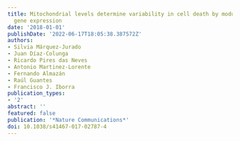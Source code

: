 ```yaml
---
title: Mitochondrial levels determine variability in cell death by modulating apoptotic
  gene expression
date: '2018-01-01'
publishDate: '2022-06-17T18:05:38.387572Z'
authors:
- Silvia Márquez-Jurado
- Juan Díaz-Colunga
- Ricardo Pires das Neves
- Antonio Martinez-Lorente
- Fernando Almazán
- Raúl Guantes
- Francisco J. Iborra
publication_types:
- '2'
abstract: ''
featured: false
publication: '*Nature Communications*'
doi: 10.1038/s41467-017-02787-4
---
```


